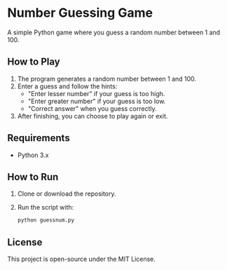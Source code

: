 # Number Guessing Game

A simple Python game where you guess a random number between 1 and 100.

## How to Play

1. The program generates a random number between 1 and 100.
2. Enter a guess and follow the hints:
   - "Enter lesser number" if your guess is too high.
   - "Enter greater number" if your guess is too low.
   - "Correct answer" when you guess correctly.
3. After finishing, you can choose to play again or exit.

## Requirements

- Python 3.x

## How to Run

1. Clone or download the repository.
2. Run the script with:

   ```bash
   python guessnum.py
   ```

## License

This project is open-source under the MIT License.
